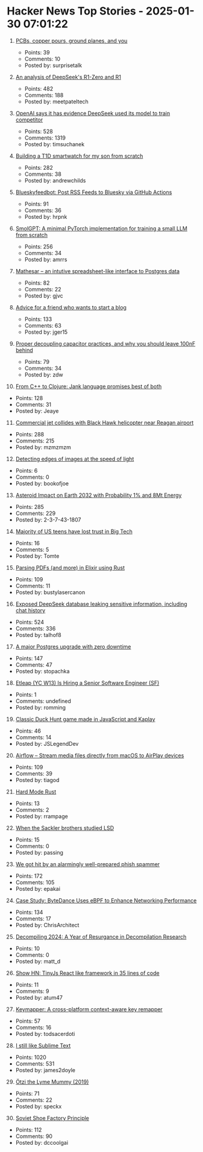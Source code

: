 # Hacker News Top Stories - 2025-01-30 07:01:22

1. [PCBs, copper pours, ground planes, and you](https://lcamtuf.substack.com/p/pcbs-ground-planes-and-you)
   - Points: 39
   - Comments: 10
   - Posted by: surprisetalk

2. [An analysis of DeepSeek's R1-Zero and R1](https://arcprize.org/blog/r1-zero-r1-results-analysis)
   - Points: 482
   - Comments: 188
   - Posted by: meetpateltech

3. [OpenAI says it has evidence DeepSeek used its model to train competitor](https://www.ft.com/content/a0dfedd1-5255-4fa9-8ccc-1fe01de87ea6)
   - Points: 528
   - Comments: 1319
   - Posted by: timsuchanek

4. [Building a T1D smartwatch for my son from scratch](https://andrewchilds.com/posts/building-a-t1d-smartwatch-from-scratch)
   - Points: 282
   - Comments: 38
   - Posted by: andrewchilds

5. [Blueskyfeedbot: Post RSS Feeds to Bluesky via GitHub Actions](https://github.com/marketplace/actions/feed-to-bluesky)
   - Points: 91
   - Comments: 36
   - Posted by: hrpnk

6. [SmolGPT: A minimal PyTorch implementation for training a small LLM from scratch](https://github.com/Om-Alve/smolGPT)
   - Points: 256
   - Comments: 34
   - Posted by: amrrs

7. [Mathesar – an intutive spreadsheet-like interface to Postgres data](https://github.com/mathesar-foundation/mathesar)
   - Points: 82
   - Comments: 22
   - Posted by: gjvc

8. [Advice for a friend who wants to start a blog](https://www.henrikkarlsson.xyz/p/start-a-blog)
   - Points: 133
   - Comments: 63
   - Posted by: jger15

9. [Proper decoupling capacitor practices, and why you should leave 100nF behind](https://codeinsecurity.wordpress.com/2025/01/25/proper-decoupling-practices-and-why-you-should-leave-100nf-behind/)
   - Points: 79
   - Comments: 34
   - Posted by: zdw

10. [From C++ to Clojure: Jank language promises best of both](https://thenewstack.io/from-c-to-clojure-new-language-promises-best-of-both/)
   - Points: 128
   - Comments: 31
   - Posted by: Jeaye

11. [Commercial jet collides with Black Hawk helicopter near Reagan airport](https://www.mediaite.com/news/breaking-commercial-jet-collides-with-police-chopper-near-reagan-airport/)
   - Points: 288
   - Comments: 215
   - Posted by: mzmzmzm

12. [Detecting edges of images at the speed of light](https://phys.org/news/2025-01-edges-images.html)
   - Points: 6
   - Comments: 0
   - Posted by: bookofjoe

13. [Asteroid Impact on Earth 2032 with Probability 1% and 8Mt Energy](https://cneos.jpl.nasa.gov/sentry/details.html#?des=2024%20YR4)
   - Points: 285
   - Comments: 229
   - Posted by: 2-3-7-43-1807

14. [Majority of US teens have lost trust in Big Tech](https://techcrunch.com/2025/01/29/report-majority-of-u-s-teens-have-lost-trust-in-big-tech/)
   - Points: 16
   - Comments: 5
   - Posted by: Tomte

15. [Parsing PDFs (and more) in Elixir using Rust](https://www.chriis.dev/opinion/parsing-pdfs-in-elixir-using-rust)
   - Points: 109
   - Comments: 11
   - Posted by: bustylasercanon

16. [Exposed DeepSeek database leaking sensitive information, including chat history](https://www.wiz.io/blog/wiz-research-uncovers-exposed-deepseek-database-leak)
   - Points: 524
   - Comments: 336
   - Posted by: talhof8

17. [A major Postgres upgrade with zero downtime](https://www.instantdb.com/essays/pg_upgrade)
   - Points: 147
   - Comments: 47
   - Posted by: stopachka

18. [Etleap (YC W13) Is Hiring a Senior Software Engineer (SF)](undefined)
   - Points: 1
   - Comments: undefined
   - Posted by: romming

19. [Classic Duck Hunt game made in JavaScript and Kaplay](https://jslegend.itch.io/duck-hunter)
   - Points: 46
   - Comments: 14
   - Posted by: JSLegendDev

20. [Airflow – Stream media files directly from macOS to AirPlay devices](https://airflow.app/)
   - Points: 109
   - Comments: 39
   - Posted by: tiagod

21. [Hard Mode Rust](https://matklad.github.io/2022/10/06/hard-mode-rust.html)
   - Points: 13
   - Comments: 2
   - Posted by: rrampage

22. [When the Sackler brothers studied LSD](https://resobscura.substack.com/p/when-the-sackler-brothers-studied)
   - Points: 15
   - Comments: 0
   - Posted by: passing

23. [We got hit by an alarmingly well-prepared phish spammer](https://utcc.utoronto.ca/~cks/space/blog/spam/WellPreparedPhishSpammer)
   - Points: 172
   - Comments: 105
   - Posted by: epakai

24. [Case Study: ByteDance Uses eBPF to Enhance Networking Performance](https://ebpf.foundation/case-study-bytedance-uses-ebpf-to-enhance-networking-performance/)
   - Points: 134
   - Comments: 17
   - Posted by: ChrisArchitect

25. [Decompiling 2024: A Year of Resurgance in Decompilation Research](https://mahaloz.re/dec-progress-2024)
   - Points: 10
   - Comments: 0
   - Posted by: matt_d

26. [Show HN: TinyJs React like framework in 35 lines of code](undefined)
   - Points: 11
   - Comments: 9
   - Posted by: atum47

27. [Keymapper: A cross-platform context-aware key remapper](https://github.com/houmain/keymapper)
   - Points: 57
   - Comments: 16
   - Posted by: todsacerdoti

28. [I still like Sublime Text](https://ohdoylerules.com/workflows/why-i-still-like-sublime-text-in-2025/)
   - Points: 1020
   - Comments: 531
   - Posted by: james2doyle

29. [Ötzi the Lyme Mummy (2019)](https://vetmed.illinois.edu/i-tick/2019/08/09/iceman-lyme-mummy-tattle-the-tick-blog/)
   - Points: 71
   - Comments: 22
   - Posted by: speckx

30. [Soviet Shoe Factory Principle](https://wiki.c2.com/?SovietShoeFactoryPrinciple)
   - Points: 112
   - Comments: 90
   - Posted by: dccoolgai

